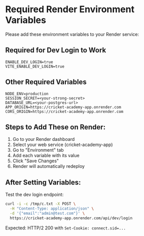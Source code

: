 # Required Render Environment Variables

Please add these environment variables to your Render service:

## Required for Dev Login to Work

```
ENABLE_DEV_LOGIN=true
VITE_ENABLE_DEV_LOGIN=true
```

## Other Required Variables

```
NODE_ENV=production
SESSION_SECRET=<your-strong-secret>
DATABASE_URL=<your-postgres-url>
APP_ORIGIN=https://cricket-academy-app.onrender.com
CORS_ORIGIN=https://cricket-academy-app.onrender.com
```

## Steps to Add These on Render:

1. Go to your Render dashboard
2. Select your web service (cricket-academy-app)
3. Go to "Environment" tab
4. Add each variable with its value
5. Click "Save Changes"
6. Render will automatically redeploy

## After Setting Variables:

Test the dev login endpoint:
```bash
curl -i -c /tmp/c.txt -X POST \
  -H "Content-Type: application/json" \
  -d '{"email":"admin@test.com"}' \
  https://cricket-academy-app.onrender.com/api/dev/login
```

Expected: HTTP/2 200 with `Set-Cookie: connect.sid=...`

